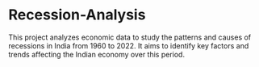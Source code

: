 # Recession-Analysis
This project analyzes economic data to study the patterns and causes of recessions in India from 1960 to 2022. It aims to identify key factors and trends affecting the Indian economy over this period.
